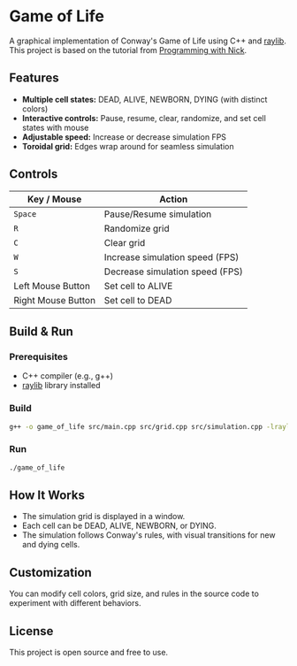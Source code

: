 # Game of Life

A graphical implementation of Conway's Game of Life using C++ and [raylib](https://www.raylib.com/). This project is based on the tutorial from [Programming with Nick](https://www.youtube.com/watch?v=daFYGrXq0aw).

## Features

- **Multiple cell states:** DEAD, ALIVE, NEWBORN, DYING (with distinct colors)
- **Interactive controls:** Pause, resume, clear, randomize, and set cell states with mouse
- **Adjustable speed:** Increase or decrease simulation FPS
- **Toroidal grid:** Edges wrap around for seamless simulation

## Controls

| Key / Mouse         | Action                                 |
|---------------------|----------------------------------------|
| `Space`             | Pause/Resume simulation                |
| `R`                 | Randomize grid                         |
| `C`                 | Clear grid                             |
| `W`                 | Increase simulation speed (FPS)        |
| `S`                 | Decrease simulation speed (FPS)        |
| Left Mouse Button   | Set cell to ALIVE                      |
| Right Mouse Button  | Set cell to DEAD                       |

## Build & Run

### Prerequisites

- C++ compiler (e.g., g++)
- [raylib](https://www.raylib.com/) library installed

### Build

```sh
g++ -o game_of_life src/main.cpp src/grid.cpp src/simulation.cpp -lraylib -std=c++17
```

### Run

```sh
./game_of_life
```

## How It Works

- The simulation grid is displayed in a window.
- Each cell can be DEAD, ALIVE, NEWBORN, or DYING.
- The simulation follows Conway's rules, with visual transitions for new and dying cells.

## Customization

You can modify cell colors, grid size, and rules in the source code to experiment with different behaviors.

## License

This project is open source and free to use.